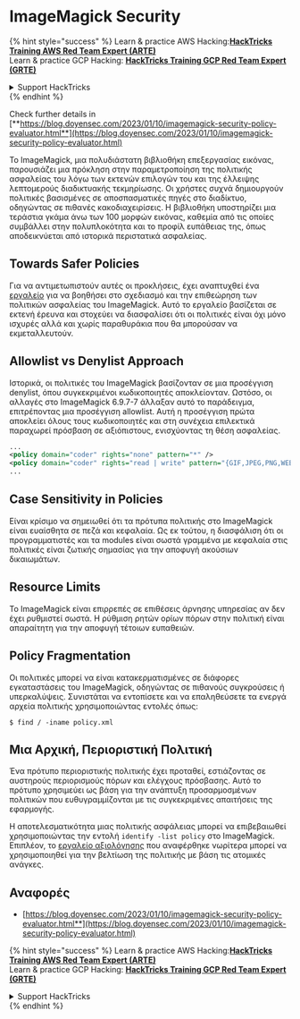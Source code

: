 # ImageMagick Security

{% hint style="success" %}
Learn & practice AWS Hacking:<img src="/.gitbook/assets/arte.png" alt="" data-size="line">[**HackTricks Training AWS Red Team Expert (ARTE)**](https://training.hacktricks.xyz/courses/arte)<img src="/.gitbook/assets/arte.png" alt="" data-size="line">\
Learn & practice GCP Hacking: <img src="/.gitbook/assets/grte.png" alt="" data-size="line">[**HackTricks Training GCP Red Team Expert (GRTE)**<img src="/.gitbook/assets/grte.png" alt="" data-size="line">](https://training.hacktricks.xyz/courses/grte)

<details>

<summary>Support HackTricks</summary>

* Check the [**subscription plans**](https://github.com/sponsors/carlospolop)!
* **Join the** 💬 [**Discord group**](https://discord.gg/hRep4RUj7f) or the [**telegram group**](https://t.me/peass) or **follow** us on **Twitter** 🐦 [**@hacktricks\_live**](https://twitter.com/hacktricks\_live)**.**
* **Share hacking tricks by submitting PRs to the** [**HackTricks**](https://github.com/carlospolop/hacktricks) and [**HackTricks Cloud**](https://github.com/carlospolop/hacktricks-cloud) github repos.

</details>
{% endhint %}

Check further details in [**https://blog.doyensec.com/2023/01/10/imagemagick-security-policy-evaluator.html**](https://blog.doyensec.com/2023/01/10/imagemagick-security-policy-evaluator.html)

Το ImageMagick, μια πολυδιάστατη βιβλιοθήκη επεξεργασίας εικόνας, παρουσιάζει μια πρόκληση στην παραμετροποίηση της πολιτικής ασφαλείας του λόγω των εκτενών επιλογών του και της έλλειψης λεπτομερούς διαδικτυακής τεκμηρίωσης. Οι χρήστες συχνά δημιουργούν πολιτικές βασισμένες σε αποσπασματικές πηγές στο διαδίκτυο, οδηγώντας σε πιθανές κακοδιαχειρίσεις. Η βιβλιοθήκη υποστηρίζει μια τεράστια γκάμα άνω των 100 μορφών εικόνας, καθεμία από τις οποίες συμβάλλει στην πολυπλοκότητα και το προφίλ ευπάθειας της, όπως αποδεικνύεται από ιστορικά περιστατικά ασφαλείας.

## Towards Safer Policies
Για να αντιμετωπιστούν αυτές οι προκλήσεις, έχει αναπτυχθεί ένα [εργαλείο](https://imagemagick-secevaluator.doyensec.com/) για να βοηθήσει στο σχεδιασμό και την επιθεώρηση των πολιτικών ασφαλείας του ImageMagick. Αυτό το εργαλείο βασίζεται σε εκτενή έρευνα και στοχεύει να διασφαλίσει ότι οι πολιτικές είναι όχι μόνο ισχυρές αλλά και χωρίς παραθυράκια που θα μπορούσαν να εκμεταλλευτούν.

## Allowlist vs Denylist Approach
Ιστορικά, οι πολιτικές του ImageMagick βασίζονταν σε μια προσέγγιση denylist, όπου συγκεκριμένοι κωδικοποιητές αποκλείονταν. Ωστόσο, οι αλλαγές στο ImageMagick 6.9.7-7 άλλαξαν αυτό το παράδειγμα, επιτρέποντας μια προσέγγιση allowlist. Αυτή η προσέγγιση πρώτα αποκλείει όλους τους κωδικοποιητές και στη συνέχεια επιλεκτικά παραχωρεί πρόσβαση σε αξιόπιστους, ενισχύοντας τη θέση ασφαλείας.
```xml
...
<policy domain="coder" rights="none" pattern="*" />
<policy domain="coder" rights="read | write" pattern="{GIF,JPEG,PNG,WEBP}" />
...
```
## Case Sensitivity in Policies
Είναι κρίσιμο να σημειωθεί ότι τα πρότυπα πολιτικής στο ImageMagick είναι ευαίσθητα σε πεζά και κεφαλαία. Ως εκ τούτου, η διασφάλιση ότι οι προγραμματιστές και τα modules είναι σωστά γραμμένα με κεφαλαία στις πολιτικές είναι ζωτικής σημασίας για την αποφυγή ακούσιων δικαιωμάτων.

## Resource Limits
Το ImageMagick είναι επιρρεπές σε επιθέσεις άρνησης υπηρεσίας αν δεν έχει ρυθμιστεί σωστά. Η ρύθμιση ρητών ορίων πόρων στην πολιτική είναι απαραίτητη για την αποφυγή τέτοιων ευπαθειών.

## Policy Fragmentation
Οι πολιτικές μπορεί να είναι κατακερματισμένες σε διάφορες εγκαταστάσεις του ImageMagick, οδηγώντας σε πιθανούς συγκρούσεις ή υπερκαλύψεις. Συνιστάται να εντοπίσετε και να επαληθεύσετε τα ενεργά αρχεία πολιτικής χρησιμοποιώντας εντολές όπως:
```shell
$ find / -iname policy.xml
```
## Μια Αρχική, Περιοριστική Πολιτική
Ένα πρότυπο περιοριστικής πολιτικής έχει προταθεί, εστιάζοντας σε αυστηρούς περιορισμούς πόρων και ελέγχους πρόσβασης. Αυτό το πρότυπο χρησιμεύει ως βάση για την ανάπτυξη προσαρμοσμένων πολιτικών που ευθυγραμμίζονται με τις συγκεκριμένες απαιτήσεις της εφαρμογής.

Η αποτελεσματικότητα μιας πολιτικής ασφάλειας μπορεί να επιβεβαιωθεί χρησιμοποιώντας την εντολή `identify -list policy` στο ImageMagick. Επιπλέον, το [εργαλείο αξιολόγησης](https://imagemagick-secevaluator.doyensec.com/) που αναφέρθηκε νωρίτερα μπορεί να χρησιμοποιηθεί για την βελτίωση της πολιτικής με βάση τις ατομικές ανάγκες.

## Αναφορές
* [https://blog.doyensec.com/2023/01/10/imagemagick-security-policy-evaluator.html**](https://blog.doyensec.com/2023/01/10/imagemagick-security-policy-evaluator.html)



{% hint style="success" %}
Learn & practice AWS Hacking:<img src="/.gitbook/assets/arte.png" alt="" data-size="line">[**HackTricks Training AWS Red Team Expert (ARTE)**](https://training.hacktricks.xyz/courses/arte)<img src="/.gitbook/assets/arte.png" alt="" data-size="line">\
Learn & practice GCP Hacking: <img src="/.gitbook/assets/grte.png" alt="" data-size="line">[**HackTricks Training GCP Red Team Expert (GRTE)**<img src="/.gitbook/assets/grte.png" alt="" data-size="line">](https://training.hacktricks.xyz/courses/grte)

<details>

<summary>Support HackTricks</summary>

* Check the [**subscription plans**](https://github.com/sponsors/carlospolop)!
* **Join the** 💬 [**Discord group**](https://discord.gg/hRep4RUj7f) or the [**telegram group**](https://t.me/peass) or **follow** us on **Twitter** 🐦 [**@hacktricks\_live**](https://twitter.com/hacktricks\_live)**.**
* **Share hacking tricks by submitting PRs to the** [**HackTricks**](https://github.com/carlospolop/hacktricks) and [**HackTricks Cloud**](https://github.com/carlospolop/hacktricks-cloud) github repos.

</details>
{% endhint %}

